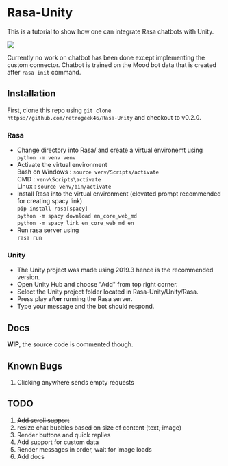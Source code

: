 # Rasa-Unity
This is a tutorial to show how one can integrate Rasa chatbots with Unity.

![](https://github.com/retrogeek46/Rasa-Unity/blob/master/Resources/sample.gif)

Currently no work on chatbot has been done except implementing the custom connector. Chatbot is trained on the Mood bot data that is created after `rasa init` command.

## Installation
First, clone this repo using `git clone https://github.com/retrogeek46/Rasa-Unity` and checkout to v0.2.0.
### Rasa
- Change directory into Rasa/ and create a virtual environemt using  
`python -m venv venv`
- Activate the virtual environment  
Bash on Windows&nbsp;: `source venv/Scripts/activate`  
CMD : `venv\Scripts\activate`  
Linux : `source venv/bin/activate`
- Install Rasa into the virtual environment (elevated prompt recommended for creating spacy link)  
`pip install rasa[spacy]`  
`python -m spacy download en_core_web_md`  
`python -m spacy link en_core_web_md en`
- Run rasa server using  
`rasa run`
### Unity
- The Unity project was made using 2019.3 hence is the recommended version.
- Open Unity Hub and choose "Add" from top right corner.
- Select the Unity project folder located in Rasa-Unity/Unity/Rasa.
- Press play __after__ running the Rasa server.
- Type your message and the bot should respond.

## Docs
__WIP__, the source code is commented though.

## Known Bugs
1. Clicking anywhere sends empty requests

## TODO
1. ~~Add scroll support~~
2. ~~resize chat bubbles based on size of content (text, image)~~
3. Render buttons and quick replies
4. Add support for custom data
5. Render messages in order, wait for image loads
6. Add docs
